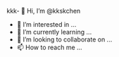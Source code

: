 kkk- 👋 Hi, I’m @kkskchen
- 👀 I’m interested in ...
- 🌱 I’m currently learning ...
- 💞️ I’m looking to collaborate on ...
- 📫 How to reach me ...

<!---
kkskchen/kkskchen is a ✨ special ✨ repository because its `README.md` (this file) appears on your GitHub profile.
You can click the Preview link to take a look at your changes.
--->
